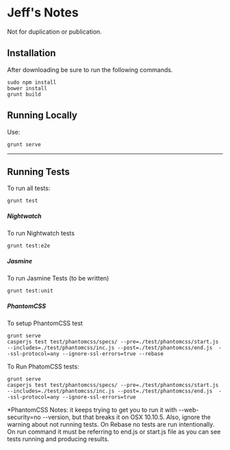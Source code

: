 # Jeff's Notes

Not for duplication or publication.

## Installation
After downloading be sure to run the following commands.

	sudo npm install
	bower install
	grunt build

## Running Locally
Use:

	grunt serve

___


## Running Tests
To run all tests:

	grunt test

##### Nightwatch
To run Nightwatch tests

	grunt test:e2e

##### Jasmine
To run Jasmine Tests (to be written)

	grunt test:unit

##### PhantomCSS
To setup PhantomCSS test

	grunt serve
	casperjs test test/phantomcss/specs/ --pre=./test/phantomcss/start.js --includes=./test/phantomcss/inc.js --post=./test/phantomcss/end.js  --ssl-protocol=any --ignore-ssl-errors=true --rebase


To Run PhatomCSS tests:

	grunt serve
	casperjs test test/phantomcss/specs/ --pre=./test/phantomcss/start.js --includes=./test/phantomcss/inc.js --post=./test/phantomcss/end.js  --ssl-protocol=any --ignore-ssl-errors=true


*PhantomCSS Notes: it keeps trying to get you to run it with --web-security=no --version, but that breaks it on OSX 10.10.5. Also, ignore the warning about not running tests. On Rebase no tests are run intentionally. On run command it must be referring to end.js or start.js file as you can see tests running and producing results.